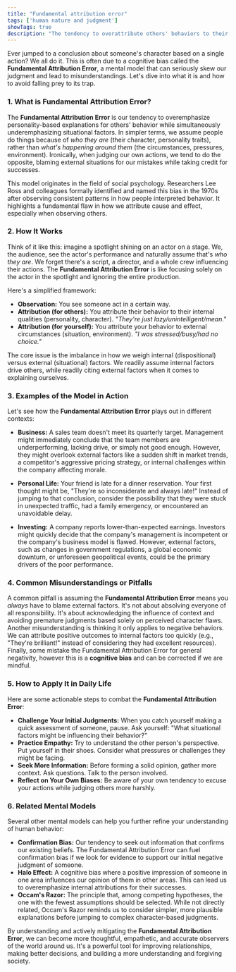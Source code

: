 ```yaml
---
title: "Fundamental attribution error"
tags: ['human nature and judgment']
showTags: true
description: "The tendency to overattribute others' behaviors to their character rather than their circumstances, while doing the opposite for ourselves."
---
```



Ever jumped to a conclusion about someone's character based on a single action? We all do it. This is often due to a cognitive bias called the **Fundamental Attribution Error**, a mental model that can seriously skew our judgment and lead to misunderstandings. Let's dive into what it is and how to avoid falling prey to its trap.

### 1. What is Fundamental Attribution Error?

The **Fundamental Attribution Error** is our tendency to overemphasize personality-based explanations for others' behavior while simultaneously underemphasizing situational factors. In simpler terms, we assume people do things because of *who they are* (their character, personality traits), rather than *what's happening around them* (the circumstances, pressures, environment). Ironically, when judging our own actions, we tend to do the opposite, blaming external situations for our mistakes while taking credit for successes.

This model originates in the field of social psychology. Researchers Lee Ross and colleagues formally identified and named this bias in the 1970s after observing consistent patterns in how people interpreted behavior. It highlights a fundamental flaw in how we attribute cause and effect, especially when observing others.

### 2. How It Works

Think of it like this: imagine a spotlight shining on an actor on a stage. We, the audience, see the actor's performance and naturally assume that's *who they are*. We forget there's a script, a director, and a whole crew influencing their actions. The **Fundamental Attribution Error** is like focusing solely on the actor in the spotlight and ignoring the entire production.

Here's a simplified framework:

*   **Observation:** You see someone act in a certain way.
*   **Attribution (for others):** You attribute their behavior to their internal qualities (personality, character). *"They're just lazy/unintelligent/mean."*
*   **Attribution (for yourself):** You attribute your behavior to external circumstances (situation, environment). *"I was stressed/busy/had no choice."*

The core issue is the imbalance in how we weigh internal (dispositional) versus external (situational) factors. We readily assume internal factors drive others, while readily citing external factors when it comes to explaining ourselves.

### 3. Examples of the Model in Action

Let's see how the **Fundamental Attribution Error** plays out in different contexts:

*   **Business:** A sales team doesn't meet its quarterly target. Management might immediately conclude that the team members are underperforming, lacking drive, or simply not good enough. However, they might overlook external factors like a sudden shift in market trends, a competitor's aggressive pricing strategy, or internal challenges within the company affecting morale.

*   **Personal Life:** Your friend is late for a dinner reservation. Your first thought might be, "They're so inconsiderate and always late!" Instead of jumping to that conclusion, consider the possibility that they were stuck in unexpected traffic, had a family emergency, or encountered an unavoidable delay.

*   **Investing:** A company reports lower-than-expected earnings. Investors might quickly decide that the company's management is incompetent or the company's business model is flawed. However, external factors, such as changes in government regulations, a global economic downturn, or unforeseen geopolitical events, could be the primary drivers of the poor performance.

### 4. Common Misunderstandings or Pitfalls

A common pitfall is assuming the **Fundamental Attribution Error** means you *always* have to blame external factors. It's not about absolving everyone of all responsibility. It's about acknowledging the influence of context and avoiding premature judgments based solely on perceived character flaws. Another misunderstanding is thinking it only applies to negative behaviors. We can attribute positive outcomes to internal factors too quickly (e.g., "They're brilliant!" instead of considering they had excellent resources). Finally, some mistake the Fundamental Attribution Error for general negativity, however this is a **cognitive bias** and can be corrected if we are mindful.

### 5. How to Apply It in Daily Life

Here are some actionable steps to combat the **Fundamental Attribution Error**:

*   **Challenge Your Initial Judgments:** When you catch yourself making a quick assessment of someone, pause. Ask yourself: "What situational factors might be influencing their behavior?"
*   **Practice Empathy:** Try to understand the other person's perspective. Put yourself in their shoes. Consider what pressures or challenges they might be facing.
*   **Seek More Information:** Before forming a solid opinion, gather more context. Ask questions. Talk to the person involved.
*   **Reflect on Your Own Biases:** Be aware of your own tendency to excuse your actions while judging others more harshly.

### 6. Related Mental Models

Several other mental models can help you further refine your understanding of human behavior:

*   **Confirmation Bias:** Our tendency to seek out information that confirms our existing beliefs. The Fundamental Attribution Error can fuel confirmation bias if we look for evidence to support our initial negative judgment of someone.
*   **Halo Effect:** A cognitive bias where a positive impression of someone in one area influences our opinion of them in other areas. This can lead us to overemphasize internal attributions for their successes.
*   **Occam's Razor:** The principle that, among competing hypotheses, the one with the fewest assumptions should be selected. While not directly related, Occam's Razor reminds us to consider simpler, more plausible explanations before jumping to complex character-based judgments.

By understanding and actively mitigating the **Fundamental Attribution Error**, we can become more thoughtful, empathetic, and accurate observers of the world around us. It's a powerful tool for improving relationships, making better decisions, and building a more understanding and forgiving society.

